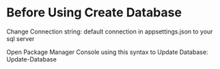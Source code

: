 # Before Using Create Database

Change Connection string: default connection in appsettings.json to your sql server

Open Package Manager Console using this syntax to Update Database:
Update-Database

